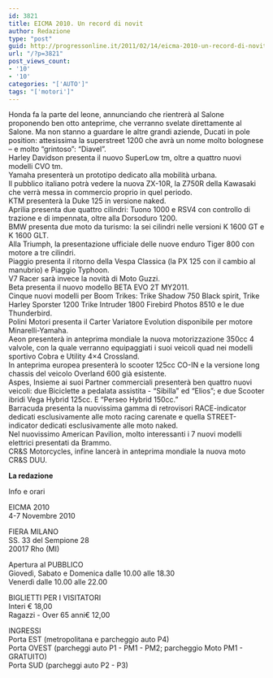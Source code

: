 ```yaml
---
id: 3821
title: EICMA 2010. Un record di novit
author: Redazione
type: "post"
guid: http://progressonline.it/2011/02/14/eicma-2010-un-record-di-novit/
url: "/?p=3821"
post_views_count:
- '10'
- '10'
categories: "['AUTO']"
tags: "['motori']"
---
```


Honda fa la parte del leone, annunciando che rientrerà al Salone proponendo ben otto anteprime, che verranno svelate direttamente al Salone. Ma non stanno a guardare le altre grandi aziende, Ducati in pole position: attesissima la superstreet 1200 che avrà un nome molto bolognese – e molto “grintoso”: “Diavel”.  
Harley Davidson presenta il nuovo SuperLow tm, oltre a quattro nuovi modelli CVO tm.  
Yamaha presenterà un prototipo dedicato alla mobilità urbana.  
Il pubblico italiano potrà vedere la nuova ZX-10R, la Z750R della Kawasaki che verrà messa in commercio proprio in quel periodo.  
KTM presenterà la Duke 125 in versione naked.   
Aprilia presenta due quattro cilindri: Tuono 1000 e RSV4 con controllo di trazione e di impennata, oltre alla Dorsoduro 1200.  
BMW presenta due moto da turismo: la sei cilindri nelle versioni K 1600 GT e K 1600 GLT.  
Alla Triumph, la presentazione ufficiale delle nuove enduro Tiger 800 con motore a tre cilindri.  
Piaggio presenta il ritorno della Vespa Classica (la PX 125 con il cambio al manubrio) e Piaggio Typhoon.  
V7 Racer sarà invece la novità di Moto Guzzi.  
Beta presenta il nuovo modello BETA EVO 2T MY2011.  
Cinque nuovi modelli per Boom Trikes: Trike Shadow 750 Black spirit, Trike Harley Sporster 1200 Trike Intruder 1800 Firebird Photos 8510 e le due Thunderbird.  
Polini Motori presenta il Carter Variatore Evolution disponibile per motore Minarelli-Yamaha.  
Aeon presenterà in anteprima mondiale la nuova motorizzazione 350cc 4 valvole, con la quale verranno equipaggiati i suoi veicoli quad nei modelli sportivo Cobra e Utility 4×4 Crossland.  
In anteprima europea presenterà lo scooter 125cc CO-IN e la versione long chassis del veicolo Overland 600 già esistente.  
Aspes, Insieme ai suoi Partner commerciali presenterà ben quattro nuovi veicoli: due Biciclette a pedalata assistita - “Sibilla” ed “Elios”; e due Scooter ibridi Vega Hybrid 125cc. E “Perseo Hybrid 150cc.”  
Barracuda presenta la nuovissima gamma di retrovisori RACE-indicator dedicati esclusivamente alle moto racing carenate e quella STREET-indicator dedicati esclusivamente alle moto naked.  
Nel nuovissimo American Pavilion, molto interessanti i 7 nuovi modelli elettrici presentati da Brammo.  
CR&amp;S Motorcycles, infine lancerà in anteprima mondiale la nuova moto CR&amp;S DUU.

**La redazione**

Info e orari

EICMA 2010  
4-7 Novembre 2010

FIERA MILANO   
SS. 33 del Sempione 28   
20017 Rho (MI)  
   
Apertura al PUBBLICO  
Giovedì, Sabato e Domenica dalle 10.00 alle 18.30  
Venerdì dalle 10.00 alle 22.00  
   
BIGLIETTI PER I VISITATORI  
 Interi € 18,00  
Ragazzi - Over 65 anni€ 12,00

INGRESSI  
Porta EST (metropolitana e parcheggio auto P4)  
Porta OVEST (parcheggi auto P1 - PM1 - PM2; parcheggio Moto PM1 - GRATUITO)   
Porta SUD (parcheggi auto P2 - P3)